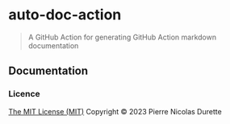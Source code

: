 # auto-doc-action

> A GitHub Action for generating GitHub Action markdown documentation

## Documentation

<!--doc_begin-->
<!--doc_end-->

### Licence

[The MIT License (MIT)](LICENSE) Copyright © 2023 Pierre Nicolas Durette